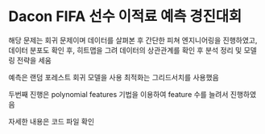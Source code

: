 # Dacon FIFA 선수 이적료 예측 경진대회

해당 문제는 회귀 문제이며 데이터를 살펴본 후 간단한 피쳐 엔지니어링을 진행하였고, 데이터 분포도 확인 후, 
히트맵을 그려 데이터의 상관관계를 확인 후 분석 정리 및 모델링 전략을 세움

예측은 랜덤 포레스트 회귀 모델을 사용
최적화는 그리드서치를 사용했음

두번째 진행은 polynomial features 기법을 이용하여 feature 수를 늘려서 진행하였음

자세한 내용은 코드 파일 확인

